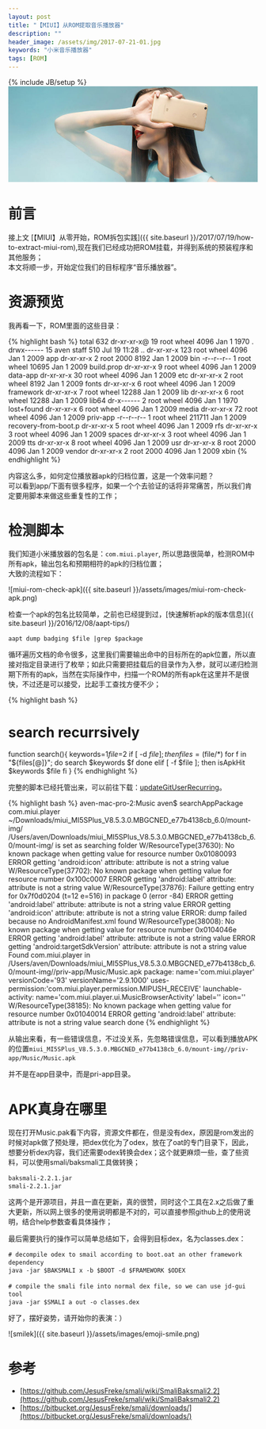 ```yaml
---
layout: post
title: "【MIUI】从ROM提取音乐播放器"
description: ""
header_image: /assets/img/2017-07-21-01.jpg
keywords: "小米音乐播放器"
tags: [ROM]
---
```

{% include JB/setup %}
![img](/assets/img/2017-07-21-01.jpg)

# 前言

接上文 [【MIUI】从零开始，ROM拆包实践]({{ site.baseurl }}/2017/07/19/how-to-extract-miui-rom),现在我们已经成功把ROM挂载，并得到系统的预装程序和其他服务；  
本文将顺一步，开始定位我们的目标程序“音乐播放器”。

# 资源预览

我再看一下，ROM里面的这些目录：

{% highlight bash %}
total 632
dr-xr-xr-x@  19 root  wheel    4096 Jan  1  1970 .
drwx------   15 aven  staff     510 Jul 19 11:28 ..
dr-xr-xr-x  123 root  wheel    4096 Jan  1  2009 app
dr-xr-xr-x    2 root  2000     8192 Jan  1  2009 bin
-r--r--r--    1 root  wheel   10695 Jan  1  2009 build.prop
dr-xr-xr-x    9 root  wheel    4096 Jan  1  2009 data-app
dr-xr-xr-x   30 root  wheel    4096 Jan  1  2009 etc
dr-xr-xr-x    2 root  wheel    8192 Jan  1  2009 fonts
dr-xr-xr-x    6 root  wheel    4096 Jan  1  2009 framework
dr-xr-xr-x    7 root  wheel   12288 Jan  1  2009 lib
dr-xr-xr-x    6 root  wheel   12288 Jan  1  2009 lib64
dr-x------    2 root  wheel    4096 Jan  1  1970 lost+found
dr-xr-xr-x    6 root  wheel    4096 Jan  1  2009 media
dr-xr-xr-x   72 root  wheel    4096 Jan  1  2009 priv-app
-r--r--r--    1 root  wheel  211711 Jan  1  2009 recovery-from-boot.p
dr-xr-xr-x    5 root  wheel    4096 Jan  1  2009 rfs
dr-xr-xr-x    3 root  wheel    4096 Jan  1  2009 spaces
dr-xr-xr-x    3 root  wheel    4096 Jan  1  2009 tts
dr-xr-xr-x    8 root  wheel    4096 Jan  1  2009 usr
dr-xr-xr-x    8 root  2000     4096 Jan  1  2009 vendor
dr-xr-xr-x    2 root  2000     4096 Jan  1  2009 xbin
{% endhighlight %}

内容这么多，如何定位播放器apk的归档位置，这是一个效率问题？  
可以看到app/下面有很多程序，如果一个个去验证的话将非常痛苦，所以我们肯定要用脚本来做这些重复性的工作；

# 检测脚本

我们知道小米播放器的包名是：`com.miui.player`, 所以思路很简单，检测ROM中所有apk，输出包名和预期相符的apk的归档位置；  
大致的流程如下：

![miui-rom-check-apk]({{ site.baseurl }}/assets/images/miui-rom-check-apk.png)

检查一个apk的包名比较简单，之前也已经提到过，[快速解析apk的版本信息]({{ site.baseurl }}/2016/12/08/aapt-tips/)

```
aapt dump badging $file |grep $package
```

循环遍历文档的命令很多，这里我们需要输出命中的目标所在的apk位置，所以直接对指定目录进行了枚举；如此只需要把挂载后的目录作为入参，就可以递归检测期下所有的apk，当然在实际操作中，扫描一个ROM的所有apk在这里并不是很快，不过还是可以接受，比起手工查找方便不少；

{% highlight bash %}
# search recurrsively
function search(){
	keywords=$1
	file=$2
	if [ -d $file ]; then
		files=($file/*)
		for f in "${files[@]}"; do
			search $keywords $f
		done
	elif [ -f $file ]; then
		isApkHit $keywords $file
	fi
}
{% endhighlight %}

完整的脚本已经托管出来，可以前往下载：[updateGitUserRecurring](https://github.com/avenwu/tips/blob/master/updateGitUserRecurring)。

{% highlight bash %}
aven-mac-pro-2:Music aven$ searchAppPackage com.miui.player ~/Downloads/miui_MI5SPlus_V8.5.3.0.MBGCNED_e77b4138cb_6.0/mount-img/
/Users/aven/Downloads/miui_MI5SPlus_V8.5.3.0.MBGCNED_e77b4138cb_6.0/mount-img/ is set as searching folder
W/ResourceType(37630): No known package when getting value for resource number 0x01080093
ERROR getting 'android:icon' attribute: attribute is not a string value
W/ResourceType(37702): No known package when getting value for resource number 0x100c0007
ERROR getting 'android:label' attribute: attribute is not a string value
W/ResourceType(37876): Failure getting entry for 0x7f0d0204 (t=12 e=516) in package 0 (error -84)
ERROR getting 'android:label' attribute: attribute is not a string value
ERROR getting 'android:icon' attribute: attribute is not a string value
ERROR: dump failed because no AndroidManifest.xml found
W/ResourceType(38008): No known package when getting value for resource number 0x0104046e
ERROR getting 'android:label' attribute: attribute is not a string value
ERROR getting 'android:targetSdkVersion' attribute: attribute is not a string value
Found com.miui.player in /Users/aven/Downloads/miui_MI5SPlus_V8.5.3.0.MBGCNED_e77b4138cb_6.0/mount-img//priv-app/Music/Music.apk
package: name='com.miui.player' versionCode='93' versionName='2.9.1000' uses-permission:'com.miui.player.permission.MIPUSH_RECEIVE' launchable-activity: name='com.miui.player.ui.MusicBrowserActivity' label='' icon=''
W/ResourceType(38185): No known package when getting value for resource number 0x01040014
ERROR getting 'android:label' attribute: attribute is not a string value
search done
{% endhighlight %}

从输出来看，有一些错误信息，不过没关系，先忽略错误信息，可以看到播放APK的位置`miui_MI5SPlus_V8.5.3.0.MBGCNED_e77b4138cb_6.0/mount-img//priv-app/Music/Music.apk`

并不是在app目录中，而是pri-app目录。

# APK真身在哪里

现在打开Music.pak看下内容，资源文件都在，但是没有dex，原因是rom发出的时候对apk做了预处理，把dex优化为了odex，放在了oat的专门目录下，因此，想要分析dex内容，我们还需要odex转换会dex；这个就更麻烦一些，查了些资料，可以使用smali/baksmali工具做转换；

```
baksmali-2.2.1.jar
smali-2.2.1.jar
```
这两个是开源项目，并且一直在更新，真的很赞，同时这个工具在2.x之后做了重大更新，所以网上很多的使用说明都是不对的，可以直接参照github上的使用说明，结合help参数查看具体操作；

最后需要执行的操作可以简单总结如下，会得到目标dex，名为classes.dex：

```
# decompile odex to smail according to boot.oat an other framework dependency
java -jar $BAKSMALI x -b $BOOT -d $FRAMEWORK $ODEX

# compile the smali file into normal dex file, so we can use jd-gui tool 
java -jar $SMALI a out -o classes.dex
```

好了，摆好姿势，请开始你的表演：）

![smilek]({{ site.baseurl }}/assets/images/emoji-smile.png)

# 参考

* [https://github.com/JesusFreke/smali/wiki/SmaliBaksmali2.2](https://github.com/JesusFreke/smali/wiki/SmaliBaksmali2.2)
* [https://bitbucket.org/JesusFreke/smali/downloads/](https://bitbucket.org/JesusFreke/smali/downloads/)


